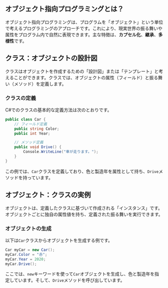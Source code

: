 ## オブジェクト指向プログラミングとは？
オブジェクト指向プログラミングは、プログラムを「オブジェクト」という単位で考えるプログラミングのアプローチです。これにより、現実世界の振る舞いや属性をプログラム内で自然に表現できます。主な特徴は、**カプセル化**、**継承**、**多様性**です。

## クラス：オブジェクトの設計図
クラスはオブジェクトを作成するための「設計図」または「テンプレート」と考えることができます。クラスでは、オブジェクトの属性（フィールド）と振る舞い（メソッド）を定義します。

### クラスの定義
C#でのクラスの基本的な定義方法は次のとおりです。

```csharp
public class Car {
    // フィールド定義
    public string Color;
    public int Year;

    // メソッド定義
    public void Drive() {
        Console.WriteLine("車が走ります。");
    }
}
```

この例では、`Car`クラスを定義しており、色と製造年を属性として持ち、`Drive`メソッドを持っています。

## オブジェクト：クラスの実例
オブジェクトは、定義したクラスに基づいて作成される「インスタンス」です。オブジェクトごとに独自の属性値を持ち、定義された振る舞いを実行できます。

### オブジェクトの生成
以下は`Car`クラスからオブジェクトを生成する例です。

```csharp
Car myCar = new Car();
myCar.Color = "赤";
myCar.Year = 2020;
myCar.Drive();
```

ここでは、`new`キーワードを使って`Car`オブジェクトを生成し、色と製造年を指定しています。そして、`Drive`メソッドを呼び出しています。
